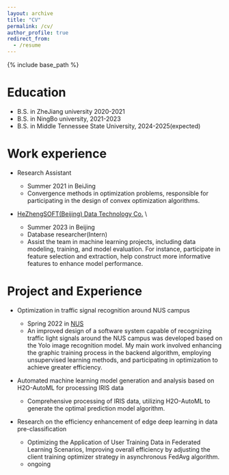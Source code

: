 ```yaml
---
layout: archive
title: "CV"
permalink: /cv/
author_profile: true
redirect_from:
  - /resume
---
```


{% include base_path %}

Education
======
* B.S. in ZheJiang university 2020-2021
* B.S. in NingBo university, 2021-2023
* B.S. in Middle Tennessee State University, 2024-2025(expected)




Work experience 
======
* Research Assistant
  * Summer 2021 in BeiJing
  * Convergence methods in optimization problems, responsible for participating in the design of convex optimization algorithms.

* [HeZhengSOFT(Beijing) Data Technology Co.](https://www.heshunsoft.com/en/)   \
  * Summer 2023 in Beijing
  * Database researcher(Intern)
  * Assist the team in machine learning projects, including data modeling, training, and model evaluation. For instance, participate in feature selection and extraction, help construct more informative features to enhance model performance.

  
Project and Experience
======
* Optimization in traffic signal recognition around NUS campus
  * Spring 2022   in [NUS](https://nus.edu.sg/)
  * An improved design of a software system capable of recognizing traffic light signals around the NUS campus was developed based on the Yolo image recognition model. My main work involved enhancing the graphic training process in the backend algorithm, employing unsupervised learning methods, and participating in optimization to achieve greater efficiency.

* Automated machine learning model generation and analysis based on H2O-AutoML for processing IRIS data
  * Comprehensive processing of IRIS data, utilizing H2O-AutoML to generate the optimal prediction model algorithm.
 
* Research on the efficiency enhancement of edge deep learning in data pre-classification
  * Optimizing the Application of User Training Data in Federated Learning Scenarios, Improving overall efficiency by adjusting the client training optimizer strategy in asynchronous FedAvg algorithm.
  * ongoing

